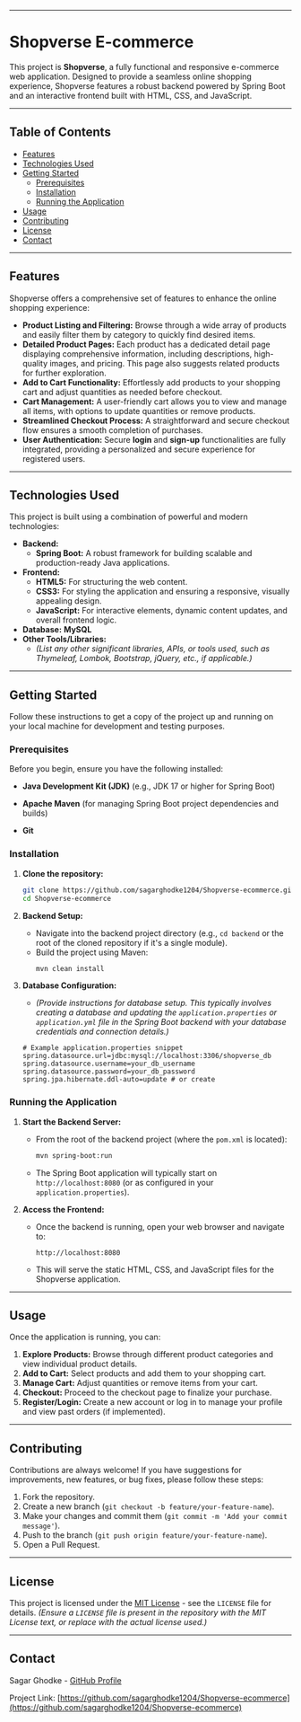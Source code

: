 -----

# Shopverse E-commerce

This project is **Shopverse**, a fully functional and responsive e-commerce web application. Designed to provide a seamless online shopping experience, Shopverse features a robust backend powered by Spring Boot and an interactive frontend built with HTML, CSS, and JavaScript.

-----

## Table of Contents

  * [Features](https://www.google.com/search?q=%23features)
  * [Technologies Used](https://www.google.com/search?q=%23technologies-used)
  * [Getting Started](https://www.google.com/search?q=%23getting-started)
      * [Prerequisites](https://www.google.com/search?q=%23prerequisites)
      * [Installation](https://www.google.com/search?q=%23installation)
      * [Running the Application](https://www.google.com/search?q=%23running-the-application)
  * [Usage](https://www.google.com/search?q=%23usage)
  * [Contributing](https://www.google.com/search?q=%23contributing)
  * [License](https://www.google.com/search?q=%23license)
  * [Contact](https://www.google.com/search?q=%23contact)

-----

## Features

Shopverse offers a comprehensive set of features to enhance the online shopping experience:

  * **Product Listing and Filtering:** Browse through a wide array of products and easily filter them by category to quickly find desired items.
  * **Detailed Product Pages:** Each product has a dedicated detail page displaying comprehensive information, including descriptions, high-quality images, and pricing. This page also suggests related products for further exploration.
  * **Add to Cart Functionality:** Effortlessly add products to your shopping cart and adjust quantities as needed before checkout.
  * **Cart Management:** A user-friendly cart allows you to view and manage all items, with options to update quantities or remove products.
  * **Streamlined Checkout Process:** A straightforward and secure checkout flow ensures a smooth completion of purchases.
  * **User Authentication:** Secure **login** and **sign-up** functionalities are fully integrated, providing a personalized and secure experience for registered users.

-----

## Technologies Used

This project is built using a combination of powerful and modern technologies:

  * **Backend:**
      * **Spring Boot:** A robust framework for building scalable and production-ready Java applications.
  * **Frontend:**
      * **HTML5:** For structuring the web content.
      * **CSS3:** For styling the application and ensuring a responsive, visually appealing design.
      * **JavaScript:** For interactive elements, dynamic content updates, and overall frontend logic.
  * **Database:**
       **MySQL**
  * **Other Tools/Libraries:**
      * *(List any other significant libraries, APIs, or tools used, such as Thymeleaf, Lombok, Bootstrap, jQuery, etc., if applicable.)*

-----

## Getting Started

Follow these instructions to get a copy of the project up and running on your local machine for development and testing purposes.

### Prerequisites

Before you begin, ensure you have the following installed:

  * **Java Development Kit (JDK)** (e.g., JDK 17 or higher for Spring Boot)
  * **Apache Maven** (for managing Spring Boot project dependencies and builds)
  
  * **Git**

### Installation

1.  **Clone the repository:**

    ```bash
    git clone https://github.com/sagarghodke1204/Shopverse-ecommerce.git
    cd Shopverse-ecommerce
    ```

2.  **Backend Setup:**

      * Navigate into the backend project directory (e.g., `cd backend` or the root of the cloned repository if it's a single module).
      * Build the project using Maven:
        ```bash
        mvn clean install
        ```



3.  **Database Configuration:**

      * *(Provide instructions for database setup. This typically involves creating a database and updating the `application.properties` or `application.yml` file in the Spring Boot backend with your database credentials and connection details.)*

    <!-- end list -->

    ```properties
    # Example application.properties snippet
    spring.datasource.url=jdbc:mysql://localhost:3306/shopverse_db
    spring.datasource.username=your_db_username
    spring.datasource.password=your_db_password
    spring.jpa.hibernate.ddl-auto=update # or create
    ```

### Running the Application

1.  **Start the Backend Server:**

      * From the root of the backend project (where the `pom.xml` is located):
        ```bash
        mvn spring-boot:run
        ```
      * The Spring Boot application will typically start on `http://localhost:8080` (or as configured in your `application.properties`).

2.  **Access the Frontend:**

      * Once the backend is running, open your web browser and navigate to:
        ```
        http://localhost:8080
        ```
      * This will serve the static HTML, CSS, and JavaScript files for the Shopverse application.

-----

## Usage

Once the application is running, you can:

1.  **Explore Products:** Browse through different product categories and view individual product details.
2.  **Add to Cart:** Select products and add them to your shopping cart.
3.  **Manage Cart:** Adjust quantities or remove items from your cart.
4.  **Checkout:** Proceed to the checkout page to finalize your purchase.
5.  **Register/Login:** Create a new account or log in to manage your profile and view past orders (if implemented).

-----

## Contributing

Contributions are always welcome\! If you have suggestions for improvements, new features, or bug fixes, please follow these steps:

1.  Fork the repository.
2.  Create a new branch (`git checkout -b feature/your-feature-name`).
3.  Make your changes and commit them (`git commit -m 'Add your commit message'`).
4.  Push to the branch (`git push origin feature/your-feature-name`).
5.  Open a Pull Request.

-----

## License

This project is licensed under the [MIT License](https://opensource.org/licenses/MIT) - see the `LICENSE` file for details.
*(Ensure a `LICENSE` file is present in the repository with the MIT License text, or replace with the actual license used.)*

-----

## Contact

Sagar Ghodke - [GitHub Profile](https://github.com/sagarghodke1204)

Project Link: [https://github.com/sagarghodke1204/Shopverse-ecommerce](https://github.com/sagarghodke1204/Shopverse-ecommerce)
